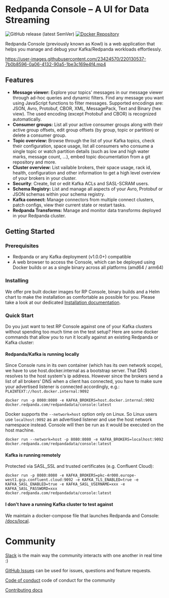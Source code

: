 # Redpanda Console – A UI for Data Streaming

![GitHub release (latest SemVer)](https://img.shields.io/github/v/release/redpanda-data/console?sort=semver)
[![Docker Repository](https://img.shields.io/badge/docker%20image-ready-green "Docker Repository")](https://hub.docker.com/r/redpandadata/console/tags)

Redpanda Console (previously known as Kowl) is a web application that helps you manage and debug your Kafka/Redpanda workloads effortlessly.

https://user-images.githubusercontent.com/23424570/220130537-7b0b8596-0a06-4132-90a5-1be3c169e4f4.mp4

## Features

- **Message viewer:** Explore your topics' messages in our message viewer through ad-hoc queries and dynamic filters. Find any message you want using JavaScript functions to filter messages. Supported encodings are: JSON, Avro, Protobuf, CBOR, XML, MessagePack, Text and Binary (hex view). The used encoding (except Protobuf and CBOR) is recognized automatically.
- **Consumer groups:** List all your active consumer groups along with their active group offsets, edit group offsets (by group, topic or partition) or delete a consumer group.
- **Topic overview:** Browse through the list of your Kafka topics, check their configuration, space usage, list all consumers who consume a single topic or watch partition details (such as low and high water marks, message count, ...), embed topic documentation from a git repository and more.
- **Cluster overview:** List vailable brokers, their space usage, rack id, health, configuration and other information to get a high level overview of your brokers in your cluster.
- **Security**: Create, list or edit Kafka ACLs and SASL-SCRAM users.
- **Schema Registry:** List and manage all aspects of your Avro, Protobuf or JSON schemas within your schema registry.
- **Kafka connect:** Manage connectors from multiple connect clusters, patch configs, view their current state or restart tasks.
- **Redpanda Transforms:** Manage and monitor data transforms deployed in your Redpanda cluster.  

## Getting Started

### Prerequisites

- Redpanda or any Kafka deployment (v1.0.0+) compatible
- A web browser to access the Console, which can be deployed using Docker builds or as a single binary across all platforms (amd64 / arm64)

### Installing

We offer pre built docker images for RP Console, binary builds and a Helm chart to make the installation as comfortable as possible for you. Please take a look at our dedicated [Installation documentation](https://docs.redpanda.com/current/get-started/quick-start/).

### Quick Start

Do you just want to test RP Console against one of your Kafka clusters without spending too much time on the test setup? Here are some docker commands that allow you to run it locally against an existing Redpanda or Kafka cluster:

#### Redpanda/Kafka is running locally

Since Console runs in its own container (which has its own network scope), we have to use host.docker.internal as a bootstrap server. That DNS resolves to the host system's ip address. However since the brokers send a list of all brokers' DNS when a client has connected, you have to make sure your advertised listener is connected accordingly, e.g.: `PLAINTEXT://host.docker.internal:9092`

```shell
docker run -p 8080:8080 -e KAFKA_BROKERS=host.docker.internal:9092 docker.redpanda.com/redpandadata/console:latest
```

Docker supports the `--network=host` option only on Linux. So Linux users use `localhost:9092` as an advertised listener and use the host network namespace instead. Console will then be run as it would be executed on the host machine.

```shell
docker run --network=host -p 8080:8080 -e KAFKA_BROKERS=localhost:9092 docker.redpanda.com/redpandadata/console:latest
```

#### Kafka is running remotely

Protected via SASL_SSL and trusted certificates (e.g. Confluent Cloud):

```shell
docker run -p 8080:8080 -e KAFKA_BROKERS=pkc-4r000.europe-west1.gcp.confluent.cloud:9092 -e KAFKA_TLS_ENABLED=true -e KAFKA_SASL_ENABLED=true -e KAFKA_SASL_USERNAME=xxx -e KAFKA_SASL_PASSWORD=xxx docker.redpanda.com/redpandadata/console:latest
```

#### I don't have a running Kafka cluster to test against

We maintain a docker-compose file that launches Redpanda and Console: [/docs/local](./docs/local).

# Community

[Slack](https://redpanda.com/slack) is the main way the community interacts with one another in real time :)

[GitHub Issues](https://github.com/redpanda-data/console/issues) can be used for issues, questions and feature requests.

[Code of conduct](https://github.com/redpanda-data/redpanda/blob/dev/CODE_OF_CONDUCT.md) code of conduct for the community

[Contributing docs](./CONTRIBUTING.md)
